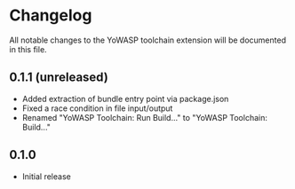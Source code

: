 # Changelog

All notable changes to the YoWASP toolchain extension will be documented in this file.

## 0.1.1 (unreleased)

- Added extraction of bundle entry point via package.json
- Fixed a race condition in file input/output
- Renamed "YoWASP Toolchain: Run Build..." to "YoWASP Toolchain: Build..."

## 0.1.0

- Initial release